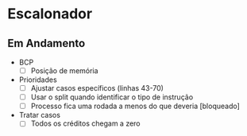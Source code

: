 # Escalonador

## Em Andamento

* BCP
	* [ ] Posição de memória

* Prioridades
	* [ ] Ajustar casos específicos (linhas 43-70)
	* [ ] Usar o split quando identificar o tipo de instrução
	* [ ] Processo fica uma rodada a menos do que deveria [bloqueado]

* Tratar casos
	* [ ] Todos os créditos chegam a zero
